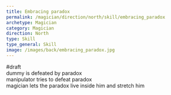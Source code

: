 ```yaml
---
title: Embracing paradox
permalink: /magician/direction/north/skill/embracing_paradox
archetype: Magician
category: Magician
direction: North
type: Skill
type_general: Skill
image: /images/back/embracing_paradox.jpg
---
```

#draft   
dummy is defeated by paradox  
manipulator tries to defeat paradox  
magician lets the paradox live inside him and stretch him
